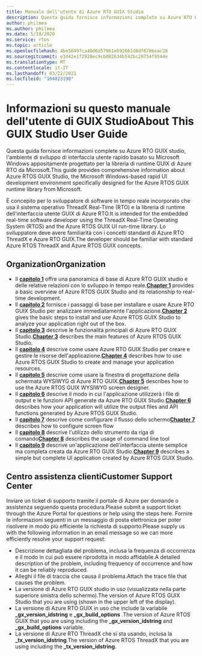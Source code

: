 ```yaml
---
title: Manuale dell'utente di Azure RTO GUIX Studio
description: Questa guida fornisce informazioni complete su Azure RTO GUIX studio, l'ambiente di sviluppo di interfaccia utente rapido basato su Microsoft Windows appositamente progettato per la libreria di runtime GUIX di Azure RTO da Microsoft.
author: philmea
ms.author: philmea
ms.date: 5/19/2020
ms.service: rtos
ms.topic: article
ms.openlocfilehash: 4be5049fca40d6d57961e692661d8df6706eac28
ms.sourcegitcommit: e3d42e1f2920ec9cb002634b542bc20754f9544e
ms.translationtype: MT
ms.contentlocale: it-IT
ms.lasthandoff: 03/22/2021
ms.locfileid: "104823198"
---
```

# <a name="about-this-guix-studio-user-guide"></a><span data-ttu-id="cd298-103">Informazioni su questo manuale dell'utente di GUIX Studio</span><span class="sxs-lookup"><span data-stu-id="cd298-103">About This GUIX Studio User Guide</span></span>

<span data-ttu-id="cd298-104">Questa guida fornisce informazioni complete su Azure RTO GUIX studio, l'ambiente di sviluppo di interfaccia utente rapido basato su Microsoft Windows appositamente progettato per la libreria di runtime GUIX di Azure RTO da Microsoft.</span><span class="sxs-lookup"><span data-stu-id="cd298-104">This guide provides comprehensive information about Azure RTOS GUIX Studio, the Microsoft Windows-based rapid UI development environment specifically designed for the Azure RTOS GUIX runtime library from Microsoft.</span></span> 

<span data-ttu-id="cd298-105">È concepito per lo sviluppatore di software in tempo reale incorporato che usa il sistema operativo ThreadX Real-Time (RTO) e la libreria di runtime dell'interfaccia utente GUIX di Azure RTO.</span><span class="sxs-lookup"><span data-stu-id="cd298-105">It is intended for the embedded real-time software developer using the ThreadX Real-Time Operating System (RTOS) and the Azure RTOS GUIX UI run-time library.</span></span> <span data-ttu-id="cd298-106">Lo sviluppatore deve avere familiarità con i concetti standard di Azure RTO ThreadX e Azure RTO GUIX.</span><span class="sxs-lookup"><span data-stu-id="cd298-106">The developer should be familiar with standard Azure RTOS ThreadX and Azure RTOS GUIX concepts.</span></span>

## <a name="organization"></a><span data-ttu-id="cd298-107">Organization</span><span class="sxs-lookup"><span data-stu-id="cd298-107">Organization</span></span>

- <span data-ttu-id="cd298-108">Il [**capitolo 1**](guix-studio-1.md) offre una panoramica di base di Azure RTO GUIX studio e delle relative relazioni con lo sviluppo in tempo reale.</span><span class="sxs-lookup"><span data-stu-id="cd298-108">[**Chapter 1**](guix-studio-1.md) provides a basic overview of Azure RTOS GUIX Studio and its relationship to real-time development.</span></span>
- <span data-ttu-id="cd298-109">Il [**capitolo 2**](guix-studio-2.md) fornisce i passaggi di base per installare e usare Azure RTO GUIX Studio per analizzare immediatamente l'applicazione.</span><span class="sxs-lookup"><span data-stu-id="cd298-109">[**Chapter 2**](guix-studio-2.md) gives the basic steps to install and use Azure RTOS GUIX Studio to analyze your application right out of the box.</span></span>
- <span data-ttu-id="cd298-110">Il [**capitolo 3**](guix-studio-3.md) descrive le funzionalità principali di Azure RTO GUIX Studio.</span><span class="sxs-lookup"><span data-stu-id="cd298-110">[**Chapter 3**](guix-studio-3.md) describes the main features of Azure RTOS GUIX Studio.</span></span>
- <span data-ttu-id="cd298-111">Il [**capitolo 4**](guix-studio-4.md) descrive come usare Azure RTO GUIX Studio per creare e gestire le risorse dell'applicazione.</span><span class="sxs-lookup"><span data-stu-id="cd298-111">[**Chapter 4**](guix-studio-4.md) describes how to use Azure RTOS GUIX Studio to create and manage your application resources.</span></span>
- <span data-ttu-id="cd298-112">Il [**capitolo 5**](guix-studio-5.md) descrive come usare la finestra di progettazione della schermata WYSIWYG di Azure RTO GUIX.</span><span class="sxs-lookup"><span data-stu-id="cd298-112">[**Chapter 5**](guix-studio-5.md) describes how to use the Azure RTOS GUIX WYSIWYG screen designer.</span></span>
- <span data-ttu-id="cd298-113">Il [**capitolo 6**](guix-studio-6.md) descrive il modo in cui l'applicazione utilizzerà i file di output e le funzioni API generate da Azure RTO GUIX Studio.</span><span class="sxs-lookup"><span data-stu-id="cd298-113">[**Chapter 6**](guix-studio-6.md) describes how your application will utilize the output files and API functions generated by Azure RTOS GUIX Studio.</span></span>
- <span data-ttu-id="cd298-114">Il [**capitolo 7**](guix-studio-7.md) descrive come configurare il flusso dello schermo</span><span class="sxs-lookup"><span data-stu-id="cd298-114">[**Chapter 7**](guix-studio-7.md) describes how to configure screen flow</span></span>
- <span data-ttu-id="cd298-115">Il [**capitolo 8**](guix-studio-8.md) descrive l'utilizzo dello strumento da riga di comando</span><span class="sxs-lookup"><span data-stu-id="cd298-115">[**Chapter 8**](guix-studio-8.md) describes the usage of command line tool</span></span>
- <span data-ttu-id="cd298-116">Il [**capitolo 9**](guix-studio-9.md) descrive un'applicazione dell'interfaccia utente semplice ma completa creata da Azure RTO GUIX Studio.</span><span class="sxs-lookup"><span data-stu-id="cd298-116">[**Chapter 9**](guix-studio-9.md) describes a simple but complete UI application created by Azure RTOS GUIX Studio.</span></span>

## <a name="customer-support-center"></a><span data-ttu-id="cd298-117">Centro assistenza clienti</span><span class="sxs-lookup"><span data-stu-id="cd298-117">Customer Support Center</span></span>

<span data-ttu-id="cd298-118">Inviare un ticket di supporto tramite il portale di Azure per domande o assistenza seguendo questa procedura.</span><span class="sxs-lookup"><span data-stu-id="cd298-118">Please submit a support ticket through the Azure Portal for questions or help using the steps here.</span></span> <span data-ttu-id="cd298-119">Fornire le informazioni seguenti in un messaggio di posta elettronica per poter risolvere in modo più efficiente la richiesta di supporto:</span><span class="sxs-lookup"><span data-stu-id="cd298-119">Please supply us with the following information in an email message so we can more efficiently resolve your support request:</span></span>

- <span data-ttu-id="cd298-120">Descrizione dettagliata del problema, inclusa la frequenza di occorrenza e il modo in cui può essere riprodotta in modo affidabile.</span><span class="sxs-lookup"><span data-stu-id="cd298-120">A detailed description of the problem, including frequency of occurrence and how it can be reliably reproduced.</span></span>
- <span data-ttu-id="cd298-121">Alleghi il file di traccia che causa il problema.</span><span class="sxs-lookup"><span data-stu-id="cd298-121">Attach the trace file that causes the problem.</span></span>
- <span data-ttu-id="cd298-122">La versione di Azure RTO GUIX studio in uso (visualizzata nella parte superiore sinistra dello schermo).</span><span class="sxs-lookup"><span data-stu-id="cd298-122">The version of Azure RTOS GUIX Studio that you are using (shown in the upper left of the display).</span></span>
- <span data-ttu-id="cd298-123">La versione di Azure RTO GUIX in uso che include la variabile **_gx_version_idstring** e **_gx_build_options** .</span><span class="sxs-lookup"><span data-stu-id="cd298-123">The version of Azure RTOS GUIX that you are using including the **_gx_version_idstring** and **_gx_build_options** variable.</span></span>
- <span data-ttu-id="cd298-124">La versione di Azure RTO ThreadX che si sta usando, inclusa la **_tx_version_idstring**.</span><span class="sxs-lookup"><span data-stu-id="cd298-124">The version of Azure RTOS ThreadX that you are using including the **_tx_version_idstring**.</span></span>
